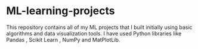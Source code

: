 # ML-learning-projects

This repository contains all of my ML projects that I built initially using basic algorithms and data visualization tools. I have used Python libraries like Pandas , Scikit Learn , NumPy and MatPlotLib.
